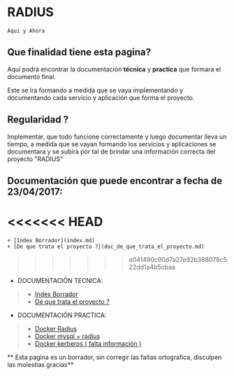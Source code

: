 # RADIUS
``Aqui y Ahora``

## Que finalidad tiene esta pagina?

Aquí podrá encontrar la documentación **técnica** y **practica** que
formara el documento final.

Este se ira formando a medida que se vaya implementando y documentando
cada servicio y aplicación que forma el proyecto.

## Regularidad ?

Implementar, que todo funcione correctamente y luego documentar lleva un
tiempo, a medida que se vayan formando los servicios y aplicaciones se 
documentara y se subira por tal de brindar una información correcta del 
proyecto "RADIUS"

## Documentación que puede encontrar a fecha de 23/04/2017:
<<<<<<< HEAD
=======
    + [Index Borrador](index.md)
    + [De que trata el proyecto ?](doc_de_que_trata_el_proyecto.md)
    
>>>>>>> e041490c90d7a27e92b388079c522dd1a4b5cbaa
    
+ DOCUMENTACIÓN TECNICA:
> + [Index Borrador](./index.md)
> + [De que trata el proyecto ?](./doc_de_que_trata_el_proyecto.md)
  
+ DOCUMENTACIÓN PRACTICA:
> + [Docker Radius]()
> + [Docker mysql + radius]()
> + [Docker kerberos ( falta información )]()
    
    
** Esta pagina es un borrador, sin corregir las faltas ortografica, disculpen las molestias gracias**
